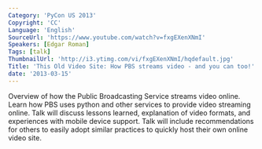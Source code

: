 ```yaml
---
Category: 'PyCon US 2013'
Copyright: 'CC'
Language: 'English'
SourceUrl: 'https://www.youtube.com/watch?v=fxgEXenXNmI'
Speakers: [Edgar Roman]
Tags: [talk]
ThumbnailUrl: 'http://i3.ytimg.com/vi/fxgEXenXNmI/hqdefault.jpg'
Title: 'This Old Video Site: How PBS streams video - and you can too!'
date: '2013-03-15'
---
```

Overview of how the Public Broadcasting Service streams video online.  Learn how PBS uses python and other services to provide video streaming online.  Talk will discuss lessons learned, explanation of video formats, and experiences with mobile device support.  Talk will include recommendations for others to easily adopt similar practices to quickly host their own online video site.
